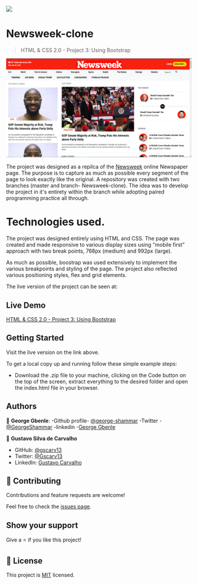 ![](https://img.shields.io/badge/Microverse-blueviolet)

# Newsweek-clone

> HTML & CSS 2.0 - Project 3: Using Bootstrap

![screenshot](./assets/img/screenshot-home-page.png)

 The project was designed as a repilca of the [Newsweek](https://www.newsweek.com/) online Newspaper page. 
 The purpose is to capture as much as possible every segment of the page to look exactly like the original.
 A repository was created with two branches (master and branch- Newsweek-clone). 
 The idea was to develop the project in it's entirety within the branch while adopting paired programming practice all through.

 

# Technologies used.

 The project was designed entirely using HTML and CSS.
 The page was created and made responsive to various display sizes using "mobile first" approach with two break points, 768px (medium) and 992px (large).

 As much as possible, boostrap was used extensively to implement the various breakpoints and styling of the page.
 The project also reflected various positioning styles, flex and grid elements.

 The live version of the project can be seen at: 


## Live Demo

[HTML & CSS 2.0 - Project 3: Using Bootstrap](https://gscarv13.github.io/Newsweek-clone/)


## Getting Started

Visit the live version on the link above.

To get a local copy up and running follow these simple example steps:

- Download the .zip file to your machine, clicking on the Code button on the top of the screen, extract everything to the desired folder and open the index.html file in your browser.

## Authors

👤 **George Gbenle**:
-Github profile- [@george-shammar](https://github.com/george-shammar)
-Twitter - [@GeorgeShammar](https://twitter.com/GeorgeShammar)
-linkedin -[George Gbenle](https://www.linkedin.com/in/george-g-5414091b7/)


👤 **Gustavo Silva de Carvalho**

- GitHub: [@gscarv13](https://github.com/gscarv13)
- Twitter: [@Gscarv13](https://twitter.com/Gscarv13)
- LinkedIn: [Gustavo Carvalho](https://www.linkedin.com/in/gustavo-silva-de-carvalho-72998a156/)
    
## 🤝 Contributing

Contributions and feature requests are welcome!  

Feel free to check the [issues page](https://github.com/gscarv13/Newsweek-clone/issues).

## Show your support

Give a ⭐️ if you like this project!

## 📝 License

This project is [MIT](https://opensource.org/licenses/mit-license.php) licensed.